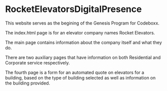 # RocketElevatorsDigitalPresence

This website serves as the begining of the Genesis Program for Codeboxx.

The index.html page is for an elevator company names Rocket Elevators.

The main page contains information about the company itself and what they do.

There are two auxiliary pages that have information on both Residential and Corporate service respectively.

The fourth page is a form for an automated quote on elevators for a building, based on the type of building selected as well as information on the building provided.
